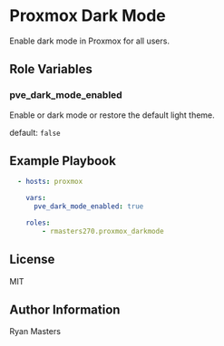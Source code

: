 # Proxmox Dark Mode

Enable dark mode in Proxmox for all users.

## Role Variables

### pve_dark_mode_enabled

Enable or dark mode or restore the default light theme.

default: `false`

## Example Playbook

```yaml
  - hosts: proxmox

    vars:
      pve_dark_mode_enabled: true

    roles:
        - rmasters270.proxmox_darkmode
```

## License

MIT

## Author Information

Ryan Masters
